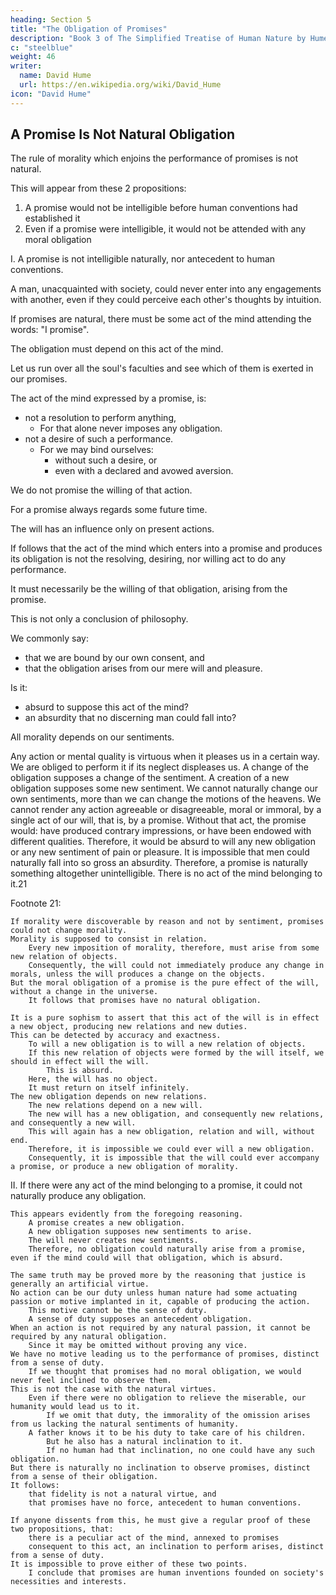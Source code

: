```yaml
---
heading: Section 5
title: "The Obligation of Promises"
description: "Book 3 of The Simplified Treatise of Human Nature by Hume"
c: "steelblue"
weight: 46
writer:
  name: David Hume
  url: https://en.wikipedia.org/wiki/David_Hume
icon: "David Hume"
---
```




## A Promise Is Not Natural Obligation


The rule of morality which enjoins the performance of promises is not natural.

This will appear from these 2 propositions:

1. A promise would not be intelligible before human conventions had established it
2. Even if a promise were intelligible, it would not be attended with any moral obligation


I. A promise is not intelligible naturally, nor antecedent to human conventions.

A man, unacquainted with society, could never enter into any engagements with another, even if they could perceive each other's thoughts by intuition.

If promises are natural, there must be some act of the mind attending the words: "I promise".

The obligation must depend on this act of the mind.

Let us run over all the soul's faculties and see which of them is exerted in our promises.

The act of the mind expressed by a promise, is:
- not a resolution to perform anything,
  - For that alone never imposes any obligation.
- not a desire of such a performance.
  - For we may bind ourselves:
    - without such a desire, or
    - even with a declared and avowed aversion.

We do not promise the willing of that action.

For a promise always regards some future time.

The will has an influence only on present actions.

If follows that the act of the mind which enters into a promise and produces its obligation is not the resolving, desiring, nor willing act to do any performance.

It must necessarily be the willing of that obligation, arising from the promise.

This is not only a conclusion of philosophy.

We commonly say:
- that we are bound by our own consent, and
- that the obligation arises from our mere will and pleasure.

Is it:
- absurd to suppose this act of the mind?
- an absurdity that no discerning man could fall into?

All morality depends on our sentiments.

Any action or mental quality is virtuous when it pleases us in a certain way.
        We are obliged to perform it if its neglect displeases us.
    A change of the obligation supposes a change of the sentiment.
        A creation of a new obligation supposes some new sentiment.
    We cannot naturally change our own sentiments, more than we can change the motions of the heavens.
        We cannot render any action agreeable or disagreeable, moral or immoral, by a single act of our will, that is, by a promise.
        Without that act, the promise would:
            have produced contrary impressions, or
            have been endowed with different qualities.
    Therefore, it would be absurd to will any new obligation or any new sentiment of pain or pleasure.
        It is impossible that men could naturally fall into so gross an absurdity.
    Therefore, a promise is naturally something altogether unintelligible.
        There is no act of the mind belonging to it.21


Footnote 21:

    If morality were discoverable by reason and not by sentiment, promises could not change morality.
    Morality is supposed to consist in relation.
        Every new imposition of morality, therefore, must arise from some new relation of objects.
        Consequently, the will could not immediately produce any change in morals, unless the will produces a change on the objects.
    But the moral obligation of a promise is the pure effect of the will, without a change in the universe.
        It follows that promises have no natural obligation.

    It is a pure sophism to assert that this act of the will is in effect a new object, producing new relations and new duties.
    This can be detected by accuracy and exactness.
        To will a new obligation is to will a new relation of objects.
        If this new relation of objects were formed by the will itself, we should in effect will the will.
            This is absurd.
        Here, the will has no object.
        It must return on itself infinitely.
    The new obligation depends on new relations.
        The new relations depend on a new will.
        The new will has a new obligation, and consequently new relations, and consequently a new will.
        This will again has a new obligation, relation and will, without end.
        Therefore, it is impossible we could ever will a new obligation.
        Consequently, it is impossible that the will could ever accompany a promise, or produce a new obligation of morality.


II. If there were any act of the mind belonging to a promise, it could not naturally produce any obligation.

    This appears evidently from the foregoing reasoning.
        A promise creates a new obligation.
        A new obligation supposes new sentiments to arise.
        The will never creates new sentiments.
        Therefore, no obligation could naturally arise from a promise, even if the mind could will that obligation, which is absurd.

    The same truth may be proved more by the reasoning that justice is generally an artificial virtue.
    No action can be our duty unless human nature had some actuating passion or motive implanted in it, capable of producing the action.
        This motive cannot be the sense of duty.
        A sense of duty supposes an antecedent obligation.
    When an action is not required by any natural passion, it cannot be required by any natural obligation.
        Since it may be omitted without proving any vice.
    We have no motive leading us to the performance of promises, distinct from a sense of duty.
        If we thought that promises had no moral obligation, we would never feel inclined to observe them.
    This is not the case with the natural virtues.
        Even if there were no obligation to relieve the miserable, our humanity would lead us to it.
            If we omit that duty, the immorality of the omission arises from us lacking the natural sentiments of humanity.
        A father knows it to be his duty to take care of his children.
            But he also has a natural inclination to it.
            If no human had that inclination, no one could have any such obligation.
    But there is naturally no inclination to observe promises, distinct from a sense of their obligation.
    It follows:
        that fidelity is not a natural virtue, and
        that promises have no force, antecedent to human conventions.

    If anyone dissents from this, he must give a regular proof of these two propositions, that:
        there is a peculiar act of the mind, annexed to promises
        consequent to this act, an inclination to perform arises, distinct from a sense of duty.
    It is impossible to prove either of these two points.
        I conclude that promises are human inventions founded on society's necessities and interests.

